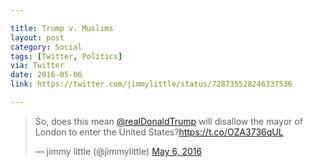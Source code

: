 ```yaml
---

title: Trump v. Muslims
layout: post
category: Social
tags: [Twitter, Politics]
via: Twitter
date: 2016-05-06
link: https://twitter.com/jimmylittle/status/728735528246337536

---
```


<blockquote class="twitter-tweet tw-align-center" data-lang="en"><p lang="en" dir="ltr">So, does this mean <a href="https://twitter.com/realDonaldTrump">@realDonaldTrump</a> will disallow the mayor of London to enter the United States?<a href="https://t.co/OZA3736qUL">https://t.co/OZA3736qUL</a></p>&mdash; jimmy little (@jimmylittle) <a href="https://twitter.com/jimmylittle/status/728735528246337536">May 6, 2016</a></blockquote> <script async src="//platform.twitter.com/widgets.js" charset="utf-8"></script>
